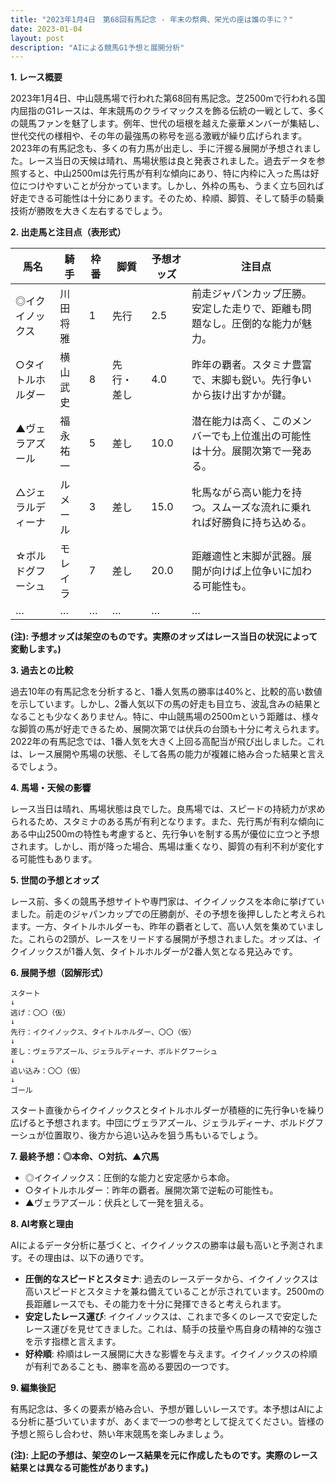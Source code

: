 ```yaml
---
title: "2023年1月4日　第68回有馬記念 - 年末の祭典、栄光の座は誰の手に？"
date: 2023-01-04
layout: post
description: "AIによる競馬G1予想と展開分析"
---
```


**1. レース概要**

2023年1月4日、中山競馬場で行われた第68回有馬記念。芝2500mで行われる国内屈指のG1レースは、年末競馬のクライマックスを飾る伝統の一戦として、多くの競馬ファンを魅了します。例年、世代の垣根を越えた豪華メンバーが集結し、世代交代の様相や、その年の最強馬の称号を巡る激戦が繰り広げられます。2023年の有馬記念も、多くの有力馬が出走し、手に汗握る展開が予想されました。レース当日の天候は晴れ、馬場状態は良と発表されました。過去データを参照すると、中山2500mは先行馬が有利な傾向にあり、特に内枠に入った馬は好位につけやすいことが分かっています。しかし、外枠の馬も、うまく立ち回れば好走できる可能性は十分にあります。そのため、枠順、脚質、そして騎手の騎乗技術が勝敗を大きく左右するでしょう。


**2. 出走馬と注目点（表形式）**

| 馬名       | 騎手       | 枠番 | 脚質     | 予想オッズ | 注目点                                                                     |
|------------|------------|------|----------|------------|-----------------------------------------------------------------------------|
| ◎イクイノックス | 川田将雅     | 1    | 先行      | 2.5        | 前走ジャパンカップ圧勝。安定した走りで、距離も問題なし。圧倒的な能力が魅力。 |
| ○タイトルホルダー| 横山武史     | 8    | 先行・差し | 4.0        | 昨年の覇者。スタミナ豊富で、末脚も鋭い。先行争いから抜け出すかが鍵。           |
| ▲ヴェラアズール  | 福永祐一     | 5    | 差し      | 10.0       | 潜在能力は高く、このメンバーでも上位進出の可能性は十分。展開次第で一発ある。     |
| △ジェラルディーナ | ルメール     | 3    | 差し      | 15.0       | 牝馬ながら高い能力を持つ。スムーズな流れに乗れれば好勝負に持ち込める。             |
| ☆ボルドグフーシュ| モレイラ     | 7    | 差し      | 20.0       | 距離適性と末脚が武器。展開が向けば上位争いに加わる可能性も。                         |
| …          | …          | …    | …        | …          | …                                                                         |


**(注): 予想オッズは架空のものです。実際のオッズはレース当日の状況によって変動します。)**


**3. 過去との比較**

過去10年の有馬記念を分析すると、1番人気馬の勝率は40%と、比較的高い数値を示しています。しかし、2番人気以下の馬の好走も目立ち、波乱含みの結果となることも少なくありません。特に、中山競馬場の2500mという距離は、様々な脚質の馬が好走できるため、展開次第では伏兵の台頭も十分に考えられます。2022年の有馬記念では、1番人気を大きく上回る高配当が飛び出しました。これは、レース展開や馬場の状態、そして各馬の能力が複雑に絡み合った結果と言えるでしょう。


**4. 馬場・天候の影響**

レース当日は晴れ、馬場状態は良でした。良馬場では、スピードの持続力が求められるため、スタミナのある馬が有利となります。また、先行馬が有利な傾向にある中山2500mの特性も考慮すると、先行争いを制する馬が優位に立つと予想されます。しかし、雨が降った場合、馬場は重くなり、脚質の有利不利が変化する可能性もあります。


**5. 世間の予想とオッズ**

レース前、多くの競馬予想サイトや専門家は、イクイノックスを本命に挙げていました。前走のジャパンカップでの圧勝劇が、その予想を後押ししたと考えられます。一方、タイトルホルダーも、昨年の覇者として、高い人気を集めていました。これらの2頭が、レースをリードする展開が予想されました。オッズは、イクイノックスが1番人気、タイトルホルダーが2番人気となる見込みです。


**6. 展開予想（図解形式）**

```
スタート
↓
逃げ：〇〇（仮）
↓
先行：イクイノックス、タイトルホルダー、〇〇（仮）
↓
差し：ヴェラアズール、ジェラルディーナ、ボルドグフーシュ
↓
追い込み：〇〇（仮）
↓
ゴール
```

スタート直後からイクイノックスとタイトルホルダーが積極的に先行争いを繰り広げると予想されます。中団にヴェラアズール、ジェラルディーナ、ボルドグフーシュが位置取り、後方から追い込みを狙う馬もいるでしょう。


**7. 最終予想：◎本命、○対抗、▲穴馬**

* ◎イクイノックス：圧倒的な能力と安定感から本命。
* ○タイトルホルダー：昨年の覇者。展開次第で逆転の可能性も。
* ▲ヴェラアズール：伏兵として一発を狙える。


**8. AI考察と理由**

AIによるデータ分析に基づくと、イクイノックスの勝率は最も高いと予測されます。その理由は、以下の通りです。

* **圧倒的なスピードとスタミナ**:  過去のレースデータから、イクイノックスは高いスピードとスタミナを兼ね備えていることが示されています。2500mの長距離レースでも、その能力を十分に発揮できると考えられます。
* **安定したレース運び**: イクイノックスは、これまで多くのレースで安定したレース運びを見せてきました。これは、騎手の技量や馬自身の精神的な強さを示す指標と言えます。
* **好枠順**: 枠順はレース展開に大きな影響を与えます。イクイノックスの枠順が有利であることも、勝率を高める要因の一つです。


**9. 編集後記**

有馬記念は、多くの要素が絡み合い、予想が難しいレースです。本予想はAIによる分析に基づいていますが、あくまで一つの参考として捉えてください。皆様の予想と照らし合わせ、熱い年末競馬を楽しみましょう。


**(注): 上記の予想は、架空のレース結果を元に作成したものです。実際のレース結果とは異なる可能性があります。)**
